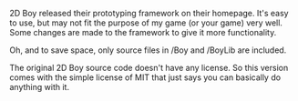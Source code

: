 2D Boy released their prototyping framework on their homepage. It's easy to use, but may not fit the purpose of my game (or your game) very well. Some changes are made to the framework to give it more functionality.

Oh, and to save space, only source files in /Boy and /BoyLib are included.

The original 2D Boy source code doesn't have any license. So this version comes with the simple license of MIT that just says you can basically do anything with it.